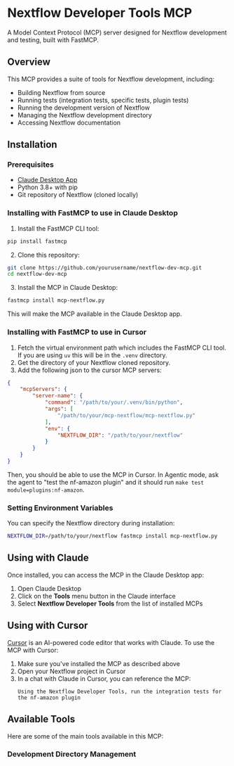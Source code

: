# Nextflow Developer Tools MCP

A Model Context Protocol (MCP) server designed for Nextflow development and testing, built with FastMCP.

## Overview

This MCP provides a suite of tools for Nextflow development, including:

- Building Nextflow from source
- Running tests (integration tests, specific tests, plugin tests)
- Running the development version of Nextflow
- Managing the Nextflow development directory
- Accessing Nextflow documentation

## Installation

### Prerequisites

- [Claude Desktop App](https://claude.ai/desktop)
- Python 3.8+ with pip
- Git repository of Nextflow (cloned locally)

### Installing with FastMCP to use in Claude Desktop

1. Install the FastMCP CLI tool:

```bash
pip install fastmcp
```

2. Clone this repository:

```bash
git clone https://github.com/yourusername/nextflow-dev-mcp.git
cd nextflow-dev-mcp
```

3. Install the MCP in Claude Desktop:

```bash
fastmcp install mcp-nextflow.py
```

This will make the MCP available in the Claude Desktop app.

### Installing with FastMCP to use in Cursor

1. Fetch the virtual environment path which includes the FastMCP CLI tool. If you are using `uv` this will be in the `.venv` directory.
1. Get the directory of your Nextflow cloned repository.
1. Add the following json to the cursor MCP servers:

```json
{
    "mcpServers": {
        "server-name": {
            "command": "/path/to/your/.venv/bin/python",
            "args": [
                "/path/to/your/mcp-nextflow/mcp-nextflow.py"
            ],
            "env": {
                "NEXTFLOW_DIR": "/path/to/your/nextflow"
            }
        }
    }
}
```

Then, you should be able to use the MCP in Cursor. In Agentic mode, ask the agent to "test the nf-amazon plugin" and it should run `make test module=plugins:nf-amazon`.

### Setting Environment Variables

You can specify the Nextflow directory during installation:

```bash
NEXTFLOW_DIR=/path/to/your/nextflow fastmcp install mcp-nextflow.py
```

## Using with Claude

Once installed, you can access the MCP in the Claude Desktop app:

1. Open Claude Desktop
2. Click on the **Tools** menu button in the Claude interface
3. Select **Nextflow Developer Tools** from the list of installed MCPs

## Using with Cursor

[Cursor](https://cursor.sh/) is an AI-powered code editor that works with Claude. To use the MCP with Cursor:

1. Make sure you've installed the MCP as described above
2. Open your Nextflow project in Cursor
3. In a chat with Claude in Cursor, you can reference the MCP:
   ```
   Using the Nextflow Developer Tools, run the integration tests for the nf-amazon plugin
   ```

## Available Tools

Here are some of the main tools available in this MCP:

### Development Directory Management
